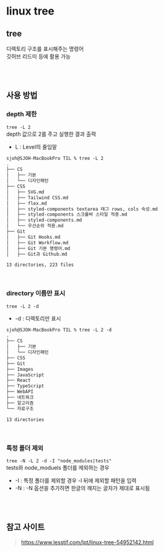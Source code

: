 # linux tree

## tree

디렉토리 구조를 표시해주는 명령어  
깃허브 리드미 등에 활용 가능

<br><br>

## 사용 방법

### depth 제한

`tree -L 2`  
depth 값으로 2를 주고 실행한 결과 출력  

* L : Level의 줄임말

```md
sjoh@SJOH-MacBookPro TIL % tree -L 2
.
├── CS
│   ├── 기본
│   └── 디자인패턴
├── CSS
│   ├── SVG.md
│   ├── Tailwind CSS.md
│   ├── flex.md
│   ├── styled-components textarea 태그 rows, cols 속성.md
│   ├── styled-components 스크롤바 스타일 적용.md
│   ├── styled-components.md
│   └── 우선순위 적용.md
├── Git
│   ├── Git Hooks.md
│   ├── Git Workflow.md
│   ├── Git 기본 명령어.md
│   ├── Git과 Github.md

13 directories, 223 files
```

<br>

### directory 이름만 표시

`tree -L 2 -d`

* -d : 디렉토리만 표시

```md
sjoh@SJOH-MacBookPro TIL % tree -L 2 -d
.
├── CS
│   ├── 기본
│   └── 디자인패턴
├── CSS
├── Git
├── Images
├── JavaScript
├── React
├── TypeScript
├── WebAPI
├── 네트워크
├── 알고리즘
└── 자료구조

13 directories
```

<br>

### 특정 폴더 제외

`tree -N -L 2 -d -I "node_modules|tests"`    
tests와 node_moduels 폴더를 제외하는 경우

* -I : 특정 폴더를 제외할 경우 -I 뒤에 제외할 패턴을 입력
* -N : -N 옵션을 추가하면 한글의 깨지는 글자가 제대로 표시됨

<br><br>

## 참고 사이트 

> https://www.lesstif.com/lpt/linux-tree-54952142.html
